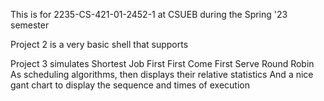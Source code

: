 This is for 2235-CS-421-01-2452-1 at CSUEB during the Spring '23 semester

Project 2 is a very basic shell that supports


Project 3 simulates
		Shortest Job First
		First Come First Serve
		Round Robin
	As scheduling algorithms, then displays their relative statistics
	And a nice gant chart to display the sequence and times of execution
